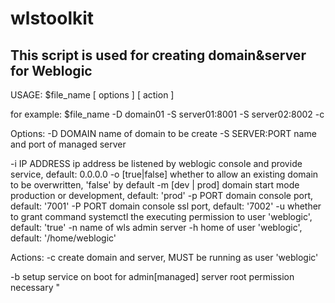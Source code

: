# wlstoolkit

## This script is used for creating domain&server for Weblogic

>
USAGE:
  $file_name [ options ] [ action ]

for example:
  $file_name -D domain01 -S server01:8001 -S server02:8002 -c

Options:
  -D DOMAIN         name of domain to be create
  -S SERVER:PORT    name and port of managed server

  -i IP ADDRESS     ip address be listened by weblogic console and provide service, default: 0.0.0.0
  -o [true|false]   whether to allow an existing domain to be overwritten, 'false' by default
  -m [dev | prod]   domain start mode production or development, default: 'prod'
  -p PORT           domain console port, default: '7001'
  -P PORT           domain console ssl port, default: '7002'
  -u                whether to grant command systemctl the executing permission to user 'weblogic', default: 'true'
  -n                name of wls admin server
  -h                home of user 'weblogic', default: '/home/weblogic'

Actions:
  -c                create domain and server, MUST be running as user 'weblogic'

  -b                setup service on boot for admin[managed] server
                    root permission necessary
"